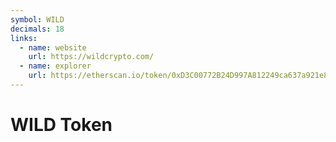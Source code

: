 ```yaml
---
symbol: WILD
decimals: 18
links:
  - name: website
    url: https://wildcrypto.com/
  - name: explorer
    url: https://etherscan.io/token/0xD3C00772B24D997A812249ca637a921e81357701
---
```


# WILD Token
